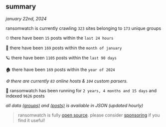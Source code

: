 
## summary
_january 22nd, 2024_

ransomwatch is currently crawling `323` sites belonging to `173` unique groups

⏲ there have been `15` posts within the `last 24 hours`

🦈 there have been `169` posts within the `month of january`

🪐 there have been `1105` posts within the `last 90 days`

🏚 there have been `169` posts within the `year of 2024`

_⚙️ there are currently `83` online hosts & `104` custom parsers._

🦕 ransomwatch has been running for `2 years, 4 months and 15 days` and indexed `9626` posts

_all data  [(groups)](http://ransomwhat.telemetry.ltd/groups) and [(posts)](http://ransomwhat.telemetry.ltd/posts) is available in JSON (updated hourly)_

> ransomwatch is fully [open source](https://github.com/joshhighet/ransomwatch#ransomwatch--). please consider [sponsoring](https://github.com/sponsors/joshhighet) if you find it useful!
